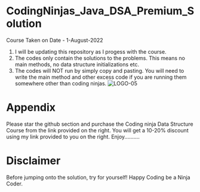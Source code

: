 # CodingNinjas_Java_DSA_Premium_Solution
Course Taken on Date - 1-August-2022
1. I will be updating this repository as I progess with the course.
2. The codes only contain the solutions to the problems. This means no main methods, no data structure initializations etc.
3. The codes will NOT run by simply copy and pasting. You will need to write the main method and other excess code if you are running them somewhere other than coding ninjas.
![LOGO-05](https://user-images.githubusercontent.com/68940229/187216740-97b52d77-9801-431c-abce-2b9edcd5b599.png)
# Appendix
Please star the github section and purchase the Coding ninja Data Structure Course from the link provided on the right. You will get a 10-20% discount using my link provided to you on the right. Enjoy..........
# Disclaimer
Before jumping onto the solution, try for yourself! 
Happy Coding be a Ninja Coder.
